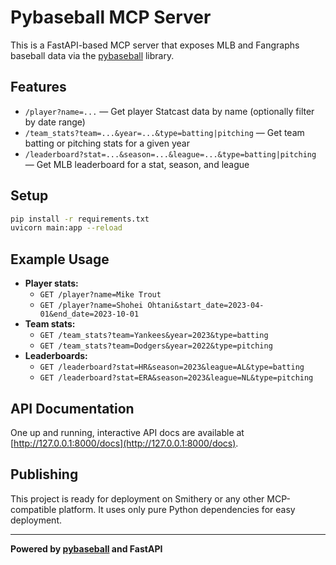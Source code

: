 # Pybaseball MCP Server

This is a FastAPI-based MCP server that exposes MLB and Fangraphs baseball data via the [pybaseball](https://pypi.org/project/pybaseball/) library.

## Features
- `/player?name=...` — Get player Statcast data by name (optionally filter by date range)
- `/team_stats?team=...&year=...&type=batting|pitching` — Get team batting or pitching stats for a given year
- `/leaderboard?stat=...&season=...&league=...&type=batting|pitching` — Get MLB leaderboard for a stat, season, and league

## Setup
```bash
pip install -r requirements.txt
uvicorn main:app --reload
```

## Example Usage
- **Player stats:**
  - `GET /player?name=Mike Trout`
  - `GET /player?name=Shohei Ohtani&start_date=2023-04-01&end_date=2023-10-01`
- **Team stats:**
  - `GET /team_stats?team=Yankees&year=2023&type=batting`
  - `GET /team_stats?team=Dodgers&year=2022&type=pitching`
- **Leaderboards:**
  - `GET /leaderboard?stat=HR&season=2023&league=AL&type=batting`
  - `GET /leaderboard?stat=ERA&season=2023&league=NL&type=pitching`

## API Documentation
One up and running, interactive API docs are available at [http://127.0.0.1:8000/docs](http://127.0.0.1:8000/docs).

## Publishing
This project is ready for deployment on Smithery or any other MCP-compatible platform. It uses only pure Python dependencies for easy deployment.

---

**Powered by [pybaseball](https://pypi.org/project/pybaseball/) and FastAPI**

